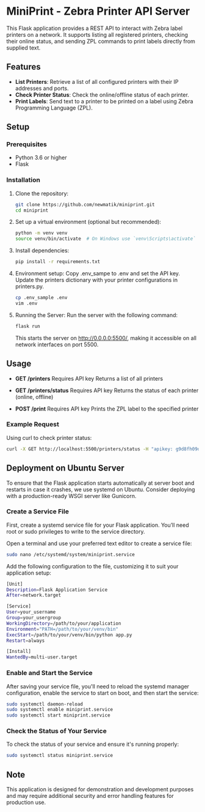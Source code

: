 # MiniPrint - Zebra Printer API Server

This Flask application provides a REST API to interact with Zebra label printers on a network. It supports listing all registered printers, checking their online status, and sending ZPL commands to print labels directly from supplied text.

## Features

- **List Printers**: Retrieve a list of all configured printers with their IP addresses and ports.
- **Check Printer Status**: Check the online/offline status of each printer.
- **Print Labels**: Send text to a printer to be printed on a label using Zebra Programming Language (ZPL).

## Setup

### Prerequisites

- Python 3.6 or higher
- Flask

### Installation

1. Clone the repository:
   ```bash
   git clone https://github.com/newmatik/miniprint.git
   cd miniprint
   ```

2. Set up a virtual environment (optional but recommended):
   ```bash
   python -m venv venv
   source venv/bin/activate  # On Windows use `venv\Scripts\activate`
   ```

3. Install dependencies:
   ```bash
   pip install -r requirements.txt
   ```

4. Environment setup:
   Copy .env_sampe to .env and set the API key. Update the printers dictionary with your printer configurations in printers.py.
   ```bash
   cp .env_sample .env
   vim .env
   ```

5. Running the Server:
   Run the server with the following command:
   ```bash
   flask run
   ```
   This starts the server on http://0.0.0.0:5500/, making it accessible on all network interfaces on port 5500.

## Usage

- **GET /printers**
   Requires API key
   Returns a list of all printers

- **GET /printers/status**
   Requires API key
   Returns the status of each printer (online, offline)

- **POST /print**
   Requires API key
   Prints the ZPL label to the specified printer

### Example Request

Using curl to check printer status:

```bash
curl -X GET http://localhost:5500/printers/status -H "apikey: g9d8fh09df8hg09f8siw3erfsd8"
```

## Deployment on Ubuntu Server

To ensure that the Flask application starts automatically at server boot and restarts in case it crashes, we use systemd on Ubuntu.
Consider deploying with a production-ready WSGI server like Gunicorn.

### Create a Service File

First, create a systemd service file for your Flask application. You’ll need root or sudo privileges to write to the service directory.

Open a terminal and use your preferred text editor to create a service file:

```bash
sudo nano /etc/systemd/system/miniprint.service
```

Add the following configuration to the file, customizing it to suit your application setup:

```bash
[Unit]
Description=Flask Application Service
After=network.target

[Service]
User=your_username
Group=your_usergroup
WorkingDirectory=/path/to/your/application
Environment="PATH=/path/to/your/venv/bin"
ExecStart=/path/to/your/venv/bin/python app.py
Restart=always

[Install]
WantedBy=multi-user.target
```

### Enable and Start the Service

After saving your service file, you'll need to reload the systemd manager configuration, enable the service to start on boot, and then start the service:

```bash
sudo systemctl daemon-reload
sudo systemctl enable miniprint.service
sudo systemctl start miniprint.service
```

### Check the Status of Your Service

To check the status of your service and ensure it's running properly:

```bash
sudo systemctl status miniprint.service
```

## Note
This application is designed for demonstration and development purposes and may require additional security and error handling features for production use.
